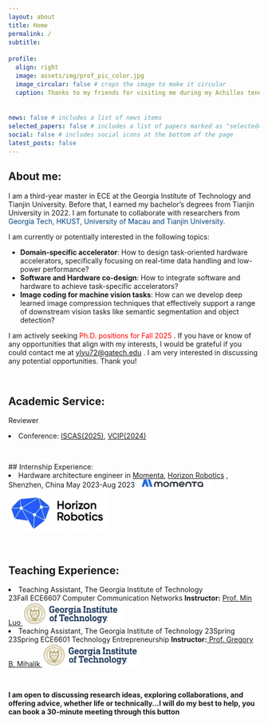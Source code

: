 ```yaml
---
layout: about
title: Home
permalink: /
subtitle: 

profile:
  align: right
  image: assets/img/prof_pic_color.jpg
  image_circular: false # crops the image to make it circular
  caption: Thanks to my friends for visiting me during my Achilles tendon rupture at April 5th! (I'm the one in the middle)


news: false # includes a list of news items
selected_papers: false # includes a list of papers marked as "selected={true}"
social: false # includes social icons at the bottom of the page
latest_posts: false
---
```



## About me: 


I am a third-year master in ECE at the Georgia Institute of Technology and Tianjin University. Before that, I earned my bachelor’s degrees from Tianjin University in 2022. I am fortunate to collaborate with researchers from  <span style="color:#004080"> Georgia Tech, HKUST, University of Macau and Tianjin University.  </span>




I am currently or potentially interested in the following topics:

* **Domain-specific accelerator**: How to design task-oriented hardware accelerators, specifically focusing on real-time data handling and low-power performance?
* **Software and Hardware co-design**: How to integrate software and hardware to achieve task-specific accelerators?
* **Image coding for machine vision tasks**: How can we develop deep learned image compression techniques that effectively support a range of downstream vision tasks like semantic segmentation and object detection?

I am actively seeking <span  style="color:red"> Ph.D. positions for Fall 2025 </span>. If you have or know of any opportunities that align with my interests, I would be grateful if you could contact me at <a href="mailto:ylyu72@gatech.edu">ylyu72@gatech.edu </a>. I am very interested in discussing any potential opportunities. Thank you!


  <p> <br/></p>

## Academic Service:

Reviewer

<li> Conference:  <a href="https://2025.ieee-iscas.org/"> ISCAS(2025)</a>, <a href="https://www.vcip2024.org/">VCIP(2024)</a>
  </li>

  <p> <br/></p>
## Internship Experience:

<li> Hardware architecture engineer in  <a href="https://www.momenta.cn/"> Momenta</a>, <a href="https://en.horizon.auto/">Horizon Robotics</a> , Shenzhen, China May 2023-Aug 2023 <img style="width:150px" src="/assets/img/home/3.png" /> <img  style="width:200px" src="/assets/img/home/2.png" />
  </li>


  <p> <br/></p>


## Teaching Experience: 

<li>Teaching Assistant, The Georgia Institute of Technology      <br />23Fall ECE6607 Computer Communication Networks           <strong>  Instructor:</strong> <a href="https://scholar.google.com/citations?user=WEoyCigAAAAJ&hl=en"> Prof. Min Luo  </a>  <img   style="width:200px" src="/assets/img/home/1.jpg" /></li>


<li>Teaching Assistant, The Georgia Institute of Technology    23Spring  <br />23Spring ECE6601 Technology Entrepreneurship                 <strong>  Instructor:</strong><a href="https://ece.gatech.edu/directory/gregory-mihalik"> Prof. Gregory B. Mihalik </a> <img   style="width:200px" src="/assets/img/home/1.jpg" /> </li>

  <p> <br/></p>

**I am open to discussing research ideas, exploring collaborations, and offering advice, whether life or technically...I will do my best to help, you can book a 30-minute meeting through this button**

  <p> <br/></p>
  <!-- Google Calendar Appointment Scheduling begin -->
<link href="https://calendar.google.com/calendar/scheduling-button-script.css" rel="stylesheet">

<style>
 .qxCTlb{
  display:block;margin:0 auto
 }
</style>
<script src="https://calendar.google.com/calendar/scheduling-button-script.js" async></script>
<script>
(function() {
  var target = document.currentScript;
  window.addEventListener('load', function() {
    calendar.schedulingButton.load({
      url: 'https://calendar.google.com/calendar/appointments/schedules/AcZssZ3XcmCqU_E4LqAYMcoFSQOJ-LcWAIVoL0JUja9LiHQ3366ju7WsMhPRUtSfqfAQXjuPaHizPUr3?gv=true',
      color: '#3F51B5',
      label: "Book an appointment with Kevin Lyu ",
      target,
    });
  });
})();
</script>
<!-- end Google Calendar Appointment Scheduling -->